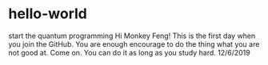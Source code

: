 # hello-world
start the quantum programming
Hi Monkey Feng!
This is the first day when you join the GitHub. 
You are enough encourage to do the thing what you are not good at.
Come on. You can do it as long as you study hard. 
12/6/2019
